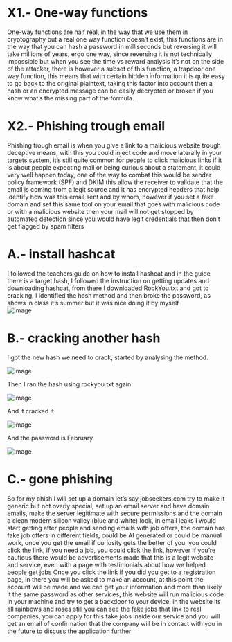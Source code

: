 # X1.- One-way functions 
One-way functions are half real, in the way that we use them in cryptography but a real one way function doesn’t exist, this functions are in the way that you can hash a password in milliseconds but reversing it will take millions of years, ergo one way, since reversing it is not technically impossible but when you see the time vs reward analysis it’s not on the side of the attacker, there is however a subset of this function, a trapdoor one way function, this means that with certain hidden information it is quite easy to go back to the original plaintext, taking this factor into account then a hash or an encrypted message can be easily decrypted or broken if you know what’s the missing part of the formula.
# X2.- Phishing trough email
Phishing trough email is when you give a link to a malicious website trough deceptive means, with this you could inject code and move laterally in your targets system, it’s still quite common for people to click malicious links if it is about people expecting mail or being curious about a statement, it could very well happen today, one of the way to combat this would be sender policy framework (SPF) and DKIM this allow the receiver to validate that the email is coming from a legit source and it has encrypted headers that help identify how was this email sent and by whom, however if you set a fake domain and set this same tool on your email that goes with malicious code or with a malicious website then your mail will not get stopped by automated detection since you would have legit credentials that then don’t get flagged by spam filters 
# A.- install hashcat
I followed the teachers guide on how to install hashcat and in the guide there is a target hash, I followed the instruction on getting updates and downloading hashcat, from there I downloaded RockYou.txt and got to cracking, I identified the hash method and then broke the password, as shows in class it’s summer but it was nice doing it by myself  
![image](https://github.com/RodrigoAvila123/Hello-world.md/assets/122974038/c521e49b-92ac-4676-8211-43c5ff529fe4)
# B.- cracking another hash 

I got the new hash we need to crack, started by analysing the method. 

![image](https://github.com/RodrigoAvila123/Hello-world.md/assets/122974038/c3d252b0-bfa5-49ef-910a-fa9e2e75e666)

Then I ran the hash using rockyou.txt again 

![image](https://github.com/RodrigoAvila123/Hello-world.md/assets/122974038/25a8d3d3-490b-42d0-82d7-f0d6c3ca7088)

And it cracked it 

![image](https://github.com/RodrigoAvila123/Hello-world.md/assets/122974038/6d94b87e-208b-4b26-b8d2-8212eef3c786)

And the password is February 

![image](https://github.com/RodrigoAvila123/Hello-world.md/assets/122974038/ca4453a7-0a77-4bee-9913-0cdd4bf34fb8)

# C.- gone phishing 
So for my phish I will set up a domain let’s say jobseekers.com try to make it generic but not overly special, set up an email server and have domain emails, make the server legitimate with secure permissions and the domain a clean modern silicon valley (blue and white) look, in email leaks I would start getting after people and sending emails with job offers, the domain has fake job offers in different fields, could be AI generated or could be manual work, once you get the email if curiosity gets the better of you, you could click the link, if you need a job, you could click the link, however if you’re cautious there would be advertisements made that this is a legit website and service, even with a page with testimonials about how we helped people get jobs 
Once you click the link if you did you get to a registration page, in there you will be asked to make an account, at this point the account will be made and we can get your information and more than likely it the same password as other services, this website will run malicious code in your machine and try to get a backdoor to your device, in the website its all rainbows and roses still you can see the fake jobs that link to real companies, you can apply for this fake jobs inside our service and you will get an email of confirmation that the company will be in contact with you in the future to discuss the application further 
